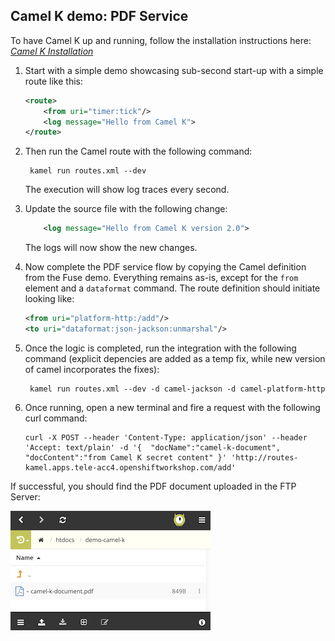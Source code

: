 ## Camel K demo: PDF Service

To have Camel K up and running, follow the installation instructions here: 
[*Camel K Installation*](https://github.com/apache/camel-k#installation)

1. Start with a simple demo showcasing sub-second start-up with a simple route like this:

    ```xml
    <route>
        <from uri="timer:tick"/>
        <log message="Hello from Camel K">
    </route>
    ```

1. Then run the Camel route with the following command:

        kamel run routes.xml --dev

    The execution will show log traces every second.

1. Update the source file with the following change:

    ```xml
        <log message="Hello from Camel K version 2.0">
    ```

    The logs will now show the new changes.

1. Now complete the PDF service flow by copying the Camel definition from the Fuse demo. Everything remains as-is, except for the `from` element and a `dataformat` command. The route definition should initiate looking like:
    ```xml
    <from uri="platform-http:/add"/>
    <to uri="dataformat:json-jackson:unmarshal"/>
    ```

1. Once the logic is completed, run the integration with the following command (explicit depencies are added as a temp fix, while new version of camel incorporates the fixes):

        kamel run routes.xml --dev -d camel-jackson -d camel-platform-http

1. Once running, open a new terminal and fire a request with the following curl command:

    ```shell
    curl -X POST --header 'Content-Type: application/json' --header 'Accept: text/plain' -d '{  "docName":"camel-k-document", "docContent":"from Camel K secret content" }' 'http://routes-kamel.apps.tele-acc4.openshiftworkshop.com/add'
    ```

If successful, you should find the PDF document uploaded in the FTP Server:

![](images/ftp-upload.png)
